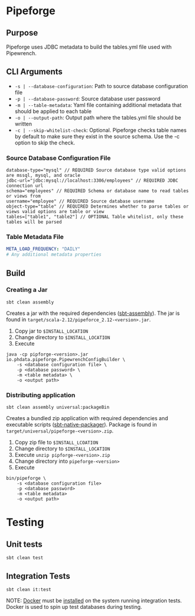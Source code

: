 # Pipeforge

## Purpose
Pipeforge uses JDBC metadata to build the tables.yml file used with Pipewrench.

## CLI Arguments
- `-s | --database-configuration`: Path to source database configuration file
- `-p | --database-password`: Source database user password
- `-m | --table-metadata`: Yaml file containing additional metadata that should be applied to each table
- `-o | --output-path`: Output path where the tables.yml file should be written
- `-c | --skip-whitelist-check`: Optional. Pipeforge checks table names by default to make sure they exist in the source schema. Use the -c option to skip the check.

### Source Database Configuration File
```hocon
database-type="mysql" // REQUIRED Source database type valid options are mssql, mysql, and oracle
jdbc-url="jdbc:mysql://localhost:3306/employees" // REQUIRED JDBC connection url
schema="employees" // REQUIRED Schema or database name to read tables or views from
username="employee" // REQUIRED Source database username
object-type="table" // REQUIRED Determines whether to parse tables or views valid options are table or view
tables=["table1", "table2"] // OPTIONAL Table whitelist, only these tables will be parsed
```

### Table Metadata File
```yaml
META_LOAD_FREQUENCY: "DAILY"
# Any additional metadata properties
```

## Build

### Creating a Jar

```sbtshell
sbt clean assembly
```

Creates a jar with the required dependencies ([sbt-assembly](https://github.com/sbt/sbt-assembly)).  The jar is found in  `target/scala-2.12/pipeforce_2.12-<version>.jar`.

1. Copy jar to `$INSTALL_LOCATION`
2. Change directory to `$INSTALL_LOCATION`
3. Execute 
```
java -cp pipforge-<version>.jar io.phdata.pipeforge.PipewrenchConfigBuilder \
    -s <database configuration file> \
    -p <database password> \
    -m <table metadata> \
    -o <output path>
```

### Distributing application

```sbtshell
sbt clean assembly universal:packageBin
```
Creates a bundled zip application with required dependencies and executable scripts ([sbt-native-packager](https://github.com/sbt/sbt-native-packager)).  Package is found in `target/universal/pipeforge-<version>.zip`.

1. Copy zip file to `$INSTALL_LCOATION`
2. Change directory to `$INSTALL_LOCATION`
3. Execute `unzip pipforge-<version>.zip`
4. Change directory into `pipeforge-<version>`
5. Execute 
```
bin/pipeforge \
    -s <database configuration file>
    -p <database password>
    -m <table metadata>
    -o <output path> 
```
# Testing

## Unit tests

```sbtshell
sbt clean test
```

## Integration Tests

```sbtshell
sbt clean it:test
```

NOTE: [Docker](https://www.docker.com/) must be [installed](https://docs.docker.com/engine/installation/) on the system running integration tests.  Docker is used to spin up test databases during testing.
